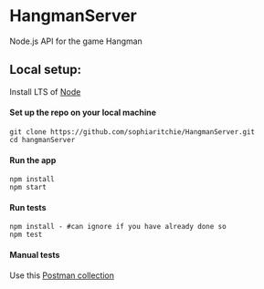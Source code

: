 # HangmanServer
Node.js API for the game Hangman


## Local setup:

Install LTS of [Node](https://nodejs.org/en/)

#### Set up the repo on your local machine
``` 
git clone https://github.com/sophiaritchie/HangmanServer.git
cd hangmanServer
```

#### Run the app
```
npm install
npm start
```

#### Run tests
```
npm install - #can ignore if you have already done so
npm test
```

#### Manual tests

Use this [Postman collection](https://www.getpostman.com/collections/977f38727d0e07c154da)
